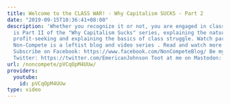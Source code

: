 ```yaml
---
title: Welcome to the CLASS WAR! - Why Capitalism SUCKS - Part 2
date: "2019-09-15T10:36:41+08:00"
description: 'Whether you recognize it or not, you are engaged in class warfare. This
  is Part II of the "Why Capitalism Sucks" series, explaining the nature of capitalist
  profit-seeking and explaining the basics of class struggle. Watch part 1 here: https://youtu.be/8aHvA0KHXqM
  Non-Compete is a leftist blog and video series . Read and watch more at http://www.non-compete.com
  Subscribe on Facebook: https://www.facebook.com/NonCompeteBlog/ Be my comrade on
  Twitter: https://twitter.com/EmericanJohnson Toot at me on Mastodon: https://mastodon.social/@emerican'
url: /noncompete/pVCqOpM4UUw/
providers:
  youtube:
    id: pVCqOpM4UUw
type: video
---
```

